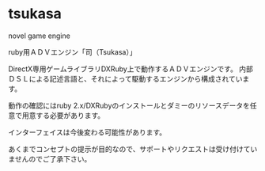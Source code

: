 # tsukasa
novel game engine

ruby用ＡＤＶエンジン「司（Tsukasa）」

DirectX専用ゲームライブラリDXRuby上で動作するＡＤＶエンジンです。
内部ＤＳＬによる記述言語と、それによって駆動するエンジンから構成されています。

動作の確認にはruby 2.x/DXRubyのインストールとダミーのリソースデータを任意で用意する必要があります。

インターフェイスは今後変わる可能性があります。

あくまでコンセプトの提示が目的なので、サポートやリクエストは受け付けていませんのでご了承下さい。
